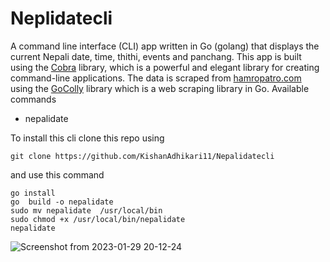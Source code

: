 # Neplidatecli
A command line interface (CLI) app written in Go (golang) that displays the current Nepali date, time, thithi, events and panchang. This app is built using the [Cobra](https://github.com/spf13/cobra) library, which is a powerful and elegant library for creating command-line applications. The data is scraped from [hamropatro.com](www.hamropatro.com) using the [GoColly](https://github.com/gocolly/colly) library which is a web scraping library in Go.
Available commands
- nepalidate

To install this cli clone this repo using
```
git clone https://github.com/KishanAdhikari11/Nepalidatecli
```
and use this command 
```
go install 
go  build -o nepalidate
sudo mv nepalidate  /usr/local/bin
sudo chmod +x /usr/local/bin/nepalidate
nepalidate 
```
![Screenshot from 2023-01-29 20-12-24](https://user-images.githubusercontent.com/61057393/215333063-c4b5b7aa-5cdf-4094-9cad-495c7e0bc867.png)




